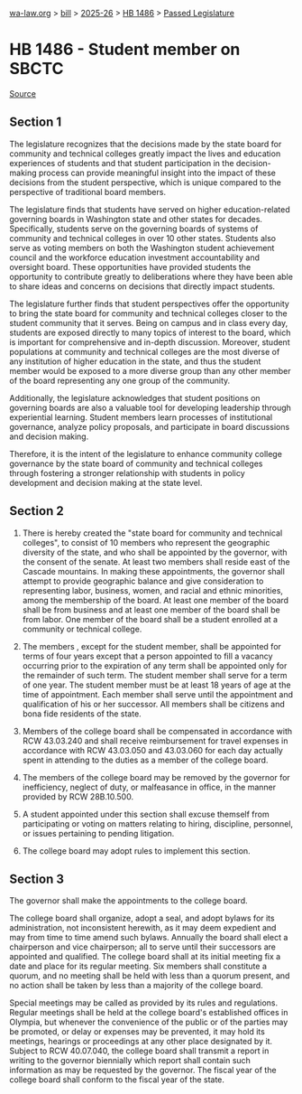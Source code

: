 [wa-law.org](/) > [bill](/bill/) > [2025-26](/bill/2025-26/) > [HB 1486](/bill/2025-26/hb/1486/) > [Passed Legislature](/bill/2025-26/hb/1486/S.PL/)

# HB 1486 - Student member on SBCTC

[Source](http://lawfilesext.leg.wa.gov/biennium/2025-26/Pdf/Bills/House%20Passed%20Legislature/1486-S.PL.pdf)

## Section 1
The legislature recognizes that the decisions made by the state board for community and technical colleges greatly impact the lives and education experiences of students and that student participation in the decision-making process can provide meaningful insight into the impact of these decisions from the student perspective, which is unique compared to the perspective of traditional board members.

The legislature finds that students have served on higher education-related governing boards in Washington state and other states for decades. Specifically, students serve on the governing boards of systems of community and technical colleges in over 10 other states. Students also serve as voting members on both the Washington student achievement council and the workforce education investment accountability and oversight board. These opportunities have provided students the opportunity to contribute greatly to deliberations where they have been able to share ideas and concerns on decisions that directly impact students.

The legislature further finds that student perspectives offer the opportunity to bring the state board for community and technical colleges closer to the student community that it serves. Being on campus and in class every day, students are exposed directly to many topics of interest to the board, which is important for comprehensive and in-depth discussion. Moreover, student populations at community and technical colleges are the most diverse of any institution of higher education in the state, and thus the student member would be exposed to a more diverse group than any other member of the board representing any one group of the community.

Additionally, the legislature acknowledges that student positions on governing boards are also a valuable tool for developing leadership through experiential learning. Student members learn processes of institutional governance, analyze policy proposals, and participate in board discussions and decision making.

Therefore, it is the intent of the legislature to enhance community college governance by the state board of community and technical colleges through fostering a stronger relationship with students in policy development and decision making at the state level.

## Section 2
1. There is hereby created the "state board for community and technical colleges", to consist of 10 members who represent the geographic diversity of the state, and who shall be appointed by the governor, with the consent of the senate. At least two members shall reside east of the Cascade mountains. In making these appointments, the governor shall attempt to provide geographic balance and give consideration to representing labor, business, women, and racial and ethnic minorities, among the membership of the board. At least one member of the board shall be from business and at least one member of the board shall be from labor. One member of the board shall be a student enrolled at a community or technical college.

2. The  members , except for the student member, shall be appointed for terms of four years except that a person appointed to fill a vacancy occurring prior to the expiration of any term shall be appointed only for the remainder of such term. The student member shall serve for a term of one year. The student member must be at least 18 years of age at the time of appointment. Each member shall serve until the appointment and qualification of his or her successor. All members shall be citizens and bona fide residents of the state.

3. Members of the college board shall be compensated in accordance with RCW 43.03.240 and shall receive reimbursement for travel expenses in accordance with RCW 43.03.050 and 43.03.060 for each day actually spent in attending to the duties as a member of the college board.

4. The members of the college board may be removed by the governor for inefficiency, neglect of duty, or malfeasance in office, in the manner provided by RCW 28B.10.500.

5. A student appointed under this section shall excuse themself from participating or voting on matters relating to hiring, discipline, personnel, or issues pertaining to pending litigation.

6. The college board may adopt rules to implement this section.

## Section 3
The governor shall make the appointments to the college board.

The college board shall organize, adopt a seal, and adopt bylaws for its administration, not inconsistent herewith, as it may deem expedient and may from time to time amend such bylaws. Annually the board shall elect a chairperson and vice chairperson; all to serve until their successors are appointed and qualified. The college board shall at its initial meeting fix a date and place for its regular meeting. Six members shall constitute a quorum, and no meeting shall be held with less than a quorum present, and no action shall be taken by less than a majority of the college board.

Special meetings may be called as provided by its rules and regulations. Regular meetings shall be held at the college board's established offices in Olympia, but whenever the convenience of the public or of the parties may be promoted, or delay or expenses may be prevented, it may hold its meetings, hearings or proceedings at any other place designated by it. Subject to RCW 40.07.040, the college board shall transmit a report in writing to the governor biennially which report shall contain such information as may be requested by the governor. The fiscal year of the college board shall conform to the fiscal year of the state.
